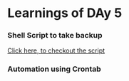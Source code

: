 # Learnings of DAy 5

### Shell Script to take backup

<a href="https://github.com/shyaamex/90DaysOfDevOpsJourney/blob/master/90DaysLearnings/day05/backupfile.sh" >Click here, to checkout the script </a>

### Automation using Crontab
